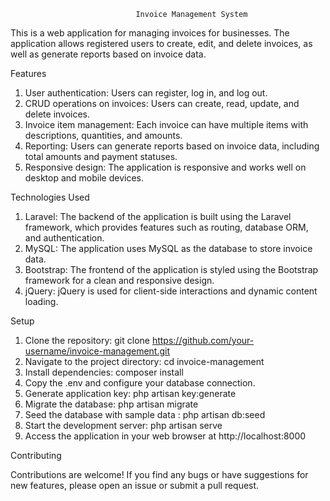                                 Invoice Management System

This is a web application for managing invoices for businesses. 
The application allows registered users to create, edit, and delete invoices, as well as generate reports based on invoice data.

Features

1. User authentication: Users can register, log in, and log out.
2. CRUD operations on invoices: Users can create, read, update, and delete invoices.
3. Invoice item management: Each invoice can have multiple items with descriptions, quantities, and amounts.
4. Reporting: Users can generate reports based on invoice data, including total amounts and payment statuses.
5. Responsive design: The application is responsive and works well on desktop and mobile devices.



Technologies Used


1. Laravel: The backend of the application is built using the Laravel framework, which provides features such as routing, database ORM, and authentication.
2. MySQL: The application uses MySQL as the database to store invoice data.
3. Bootstrap: The frontend of the application is styled using the Bootstrap framework for a clean and responsive design.
4. jQuery: jQuery is used for client-side interactions and dynamic content loading.


Setup


1. Clone the repository: git clone https://github.com/your-username/invoice-management.git
2. Navigate to the project directory: cd invoice-management
3. Install dependencies: composer install
4. Copy the .env and configure your database connection.
5. Generate application key: php artisan key:generate
6. Migrate the database: php artisan migrate
7. Seed the database with sample data : php artisan db:seed
8. Start the development server: php artisan serve
9. Access the application in your web browser at http://localhost:8000


Contributing

Contributions are welcome! If you find any bugs or have suggestions for new features, please open an issue or submit a pull request.
